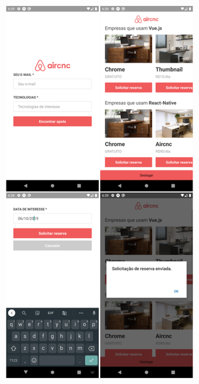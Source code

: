 <p align="center">
    <img src="https://github.com/isaacmirandacampos/aircnc/blob/master/telas-mobile/01-login.png" width="250" title="hover text">
    <img src="https://github.com/isaacmirandacampos/aircnc/blob/master/telas-mobile/02-list.png" width="250" title="hover text">
    <img src="https://github.com/isaacmirandacampos/aircnc/blob/master/telas-mobile/03-reserva.png" width="250" title="hover text">
    <img src="https://github.com/isaacmirandacampos/aircnc/blob/master/telas-mobile/04-mensagem.png" width="250" title="hover text">
</p>